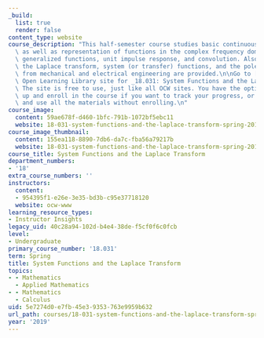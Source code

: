 ```yaml
---
_build:
  list: true
  render: false
content_type: website
course_description: "This half-semester course studies basic continuous control theory\
  \ as well as representation of functions in the complex frequency domain. It covers\
  \ generalized functions, unit impulse response, and convolution. Also covered are\
  \ the Laplace transform, system (or transfer) functions, and the pole diagram. Examples\
  \ from mechanical and electrical engineering are provided.\n\nGo to [OCW\u2019s\
  \ Open Learning Library site for _18.031: System Functions and the Laplace Transform_](https://openlearninglibrary.mit.edu/courses/course-v1:OCW+18.031+2019_Spring/about).\
  \ The site is free to use, just like all OCW sites. You have the option to sign\
  \ up and enroll in the course if you want to track your progress, or you can view\
  \ and use all the materials without enrolling.\n"
course_image:
  content: 59ae678f-d460-1bfc-791b-1072bf5ebc11
  website: 18-031-system-functions-and-the-laplace-transform-spring-2019
course_image_thumbnail:
  content: 155ea118-8890-7db6-da7c-fba56a79217b
  website: 18-031-system-functions-and-the-laplace-transform-spring-2019
course_title: System Functions and the Laplace Transform
department_numbers:
- '18'
extra_course_numbers: ''
instructors:
  content:
  - 954395f1-e26e-3e35-bd3b-c95e37718120
  website: ocw-www
learning_resource_types:
- Instructor Insights
legacy_uid: 40c28a94-102d-b4e4-38de-f5cf0f6c0fcb
level:
- Undergraduate
primary_course_number: '18.031'
term: Spring
title: System Functions and the Laplace Transform
topics:
- - Mathematics
  - Applied Mathematics
- - Mathematics
  - Calculus
uid: 5e7274d0-e7fb-45e3-9353-763e9959b632
url_path: courses/18-031-system-functions-and-the-laplace-transform-spring-2019
year: '2019'
---
```

